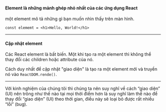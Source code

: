 #### Element là những mảnh ghép nhỏ nhất của các ứng dụng React
một element mô tả những gì bạn muốn nhìn thấy trên màn hình.
```JSX
const elememt = <h1>Hello, World!</h1>
```
****
#### Cập nhật element
Các React element là bất biến. Một khi tạo ra một element thì không thể thay đổi các children hoặc attribute của nó.

Cách duy nhất để cập nhật "giao diện" là tạo ra một element mới và truyền nó vào `ReactDOM.rende()`.
***
Với kinh nghiệm của chúng tôi thì chúng ta nên suy nghĩ về cách “giao diện” (UI) nên trông như thế nào tại mọi thời điểm hơn là suy nghĩ làm thế nào để thay đổi “giao diện” (UI) theo thời gian, điều này sẽ loại bỏ được rất nhiều “lỗi” (bug).